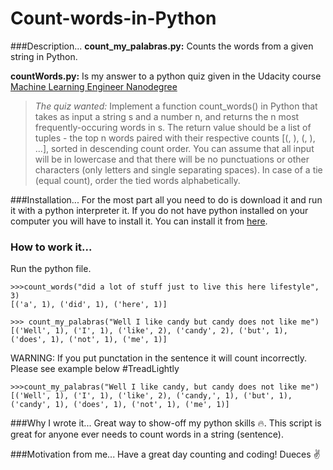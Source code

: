 # Count-words-in-Python

###Description...
**count_my_palabras.py:** Counts the words from a given string in Python.

**countWords.py:** Is my answer to a python quiz given in the Udacity course [Machine Learning Engineer Nanodegree](https://www.udacity.com/course/machine-learning-engineer-nanodegree-by-google--nd009)

>*The quiz wanted:*
>Implement a function count_words() in Python that takes as input a string s and a number n, and returns the n most frequently-occuring words in s. The return value should be a list of tuples - the top n words paired with their respective counts [(<word>, <count>), (<word>, <count>), ...], sorted in descending count order.
>You can assume that all input will be in lowercase and that there will be no punctuations or other characters (only letters and single separating spaces). In case of a tie (equal count), order the tied words alphabetically.

###Installation...
For the most part all you need to do is download it and run it with a python interpreter it. If you do not have python installed on your computer you will have to install it. You can install it from [here](https://www.python.org/downloads/).


### How to work it...
Run the python file.
```
>>>count_words("did a lot of stuff just to live this here lifestyle", 3)
[('a', 1), ('did', 1), ('here', 1)]

>>> count_my_palabras("Well I like candy but candy does not like me")
[('Well', 1), ('I', 1), ('like', 2), ('candy', 2), ('but', 1), ('does', 1), ('not', 1), ('me', 1)]
```
WARNING: If you put punctation in the sentence it will count incorrectly. Please see example below #TreadLightly
```
>>>count_my_palabras("Well I like candy, but candy does not like me")
[('Well', 1), ('I', 1), ('like', 2), ('candy,', 1), ('but', 1), ('candy', 1), ('does', 1), ('not', 1), ('me', 1)]
```

###Why I wrote it...
Great way to show-off my python skills :fire:. This script is great for anyone ever needs to count words in a string (sentence).

###Motivation from me...
Have a great day counting and coding! Dueces :v:
